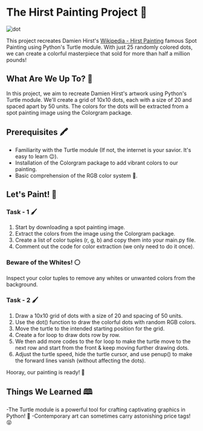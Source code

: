 # The Hirst Painting Project 🎨


![dot](https://github.com/sachinanm/Tutle_GUI_Hirst-Painting-ProjectTutle_GUI_Hirst-Painting-Project-part2/assets/25323016/6d5ed12b-db88-480d-937e-032866ba0a6f)


This project recreates Damien Hirst's [Wikipedia - Hirst Painting](https://en.wikipedia.org/wiki/Hirst_Painting) famous Spot Painting using Python's Turtle module. With just 25 randomly colored dots, we can create a colorful masterpiece that sold for more than half a million pounds!

## What Are We Up To? 🤔

In this project, we aim to recreate Damien Hirst's artwork using Python's Turtle module. We'll create a grid of 10x10 dots, each with a size of 20 and spaced apart by 50 units. The colors for the dots will be extracted from a spot painting image using the Colorgram package.

## Prerequisites 🖍️

- Familiarity with the Turtle module (If not, the internet is your savior. It's easy to learn 😉).
- Installation of the Colorgram package to add vibrant colors to our painting.
- Basic comprehension of the RGB color system 🧮.

## Let's Paint! 🎨

### Task - 1 🖌️

1. Start by downloading a spot painting image.
2. Extract the colors from the image using the Colorgram package.
3. Create a list of color tuples (r, g, b) and copy them into your main.py file.
4. Comment out the code for color extraction (we only need to do it once).

### Beware of the Whites! ⚪

Inspect your color tuples to remove any whites or unwanted colors from the background.

### Task - 2 🖌️

1. Draw a 10x10 grid of dots with a size of 20 and spacing of 50 units.
2. Use the dot() function to draw the colorful dots with random RGB colors.
3. Move the turtle to the intended starting position for the grid.
4. Create a for loop to draw dots row by row.
5. We then add more codes to the for loop to make the turtle move to the next row and start from the front & keep moving further drawing dots.
6. Adjust the turtle speed, hide the turtle cursor, and use penup() to make the forward lines vanish (without affecting the dots).

Hooray, our painting is ready! 🎉

## Things We Learned 🕮️

-The Turtle module is a powerful tool for crafting captivating graphics in Python! 🐢
-Contemporary art can sometimes carry astonishing price tags! 😝


